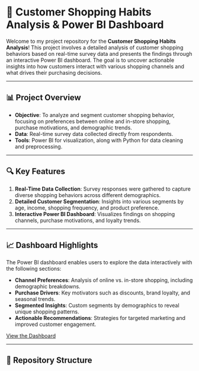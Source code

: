 # 🛒 Customer Shopping Habits Analysis & Power BI Dashboard

Welcome to my project repository for the **Customer Shopping Habits Analysis**! This project involves a detailed analysis of customer shopping behaviors based on real-time survey data and presents the findings through an interactive Power BI dashboard. The goal is to uncover actionable insights into how customers interact with various shopping channels and what drives their purchasing decisions.

---

## 📊 Project Overview

- **Objective**: To analyze and segment customer shopping behavior, focusing on preferences between online and in-store shopping, purchase motivations, and demographic trends.
- **Data**: Real-time survey data collected directly from respondents.
- **Tools**: Power BI for visualization, along with Python for data cleaning and preprocessing.

---

## 🔍 Key Features

1. **Real-Time Data Collection**: Survey responses were gathered to capture diverse shopping behaviors across different demographics.
2. **Detailed Customer Segmentation**: Insights into various segments by age, income, shopping frequency, and product preference.
3. **Interactive Power BI Dashboard**: Visualizes findings on shopping channels, purchase motivations, and loyalty trends.

---

## 📈 Dashboard Highlights

The Power BI dashboard enables users to explore the data interactively with the following sections:
- **Channel Preferences**: Analysis of online vs. in-store shopping, including demographic breakdowns.
- **Purchase Drivers**: Key motivators such as discounts, brand loyalty, and seasonal trends.
- **Segmented Insights**: Custom segments by demographics to reveal unique shopping patterns.
- **Actionable Recommendations**: Strategies for targeted marketing and improved customer engagement.

[View the Dashboard](https://www.linkedin.com/posts/vidhi-sharma426_powerbi-dataanalytics-customerinsights-activity-7258352036381929472-ZIEX?utm_source=share&utm_medium=member_desktop)

---

## 📁 Repository Structure

